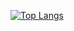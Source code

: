 [![Top Langs](https://github-readme-stats-git-masterrstaa-rickstaa.vercel.app/api/top-langs/?username=rh3nium&layout=compact&theme=dark&bg_color=000000&border_color=444444&hide_border=true)](https://github.com/rh3nium/)
